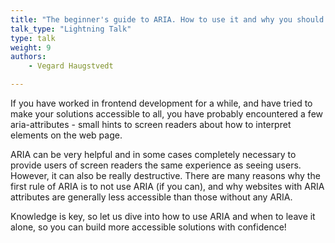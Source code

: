 ```yaml
---
title: "The beginner's guide to ARIA. How to use it and why you should normally leave it alone."
talk_type: "Lightning Talk"
type: talk
weight: 9
authors:
    - Vegard Haugstvedt

---
```

If you have worked in frontend development for a while, and have tried to make your solutions accessible to all, you have probably encountered a few aria-attributes - small hints to screen readers about how to interpret elements on the web page.

ARIA can be very helpful and in some cases completely necessary to provide users of screen readers the same experience as seeing users. However, it can also be really destructive. There are many reasons why the first rule of ARIA is to not use ARIA (if you can), and why websites with ARIA attributes are generally less accessible than those without any ARIA.

Knowledge is key, so let us dive into how to use ARIA and when to leave it alone, so you can build more accessible solutions with confidence!
